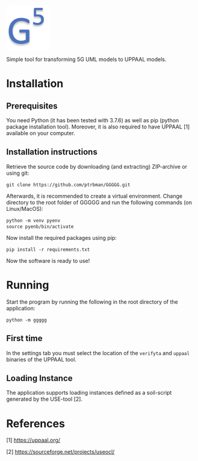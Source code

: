 ![GGGGG](https://raw.githubusercontent.com/ptrbman/ggggg/master/ggggg/resources/logo.png)

Simple tool for transforming 5G UML models to UPPAAL models.

# Installation 

## Prerequisites
You need Python (it has been tested with 3.7.6) as well as pip (python package installation tool). Moreover, it is also required to have UPPAAL [1] available on your computer.

## Installation instructions
Retrieve the source code by downloading (and extracting) ZIP-archive or using git:

```console
git clone https://github.com/ptrbman/GGGGG.git
```

Afterwards, it is recommended to create a virtual environment. Change directory to the root folder of GGGGG and run the following commands (on Linux/MacOS):

```console
python -m venv pyenv
source pyenb/bin/activate
```

Now install the required packages using pip:

```console
pip install -r requirements.txt
```

Now the software is ready to use!

# Running

Start the program by running the following in the root directory of the application:
```console
python -m ggggg
```

## First time
In the settings tab you must select the location of the `verifyta` and `uppaal` binaries of the UPPAAL tool.

## Loading Instance
The application supports loading instances defined as a soil-script generated by the USE-tool [2]. 

# References
[1] https://uppaal.org/

[2] https://sourceforge.net/projects/useocl/
